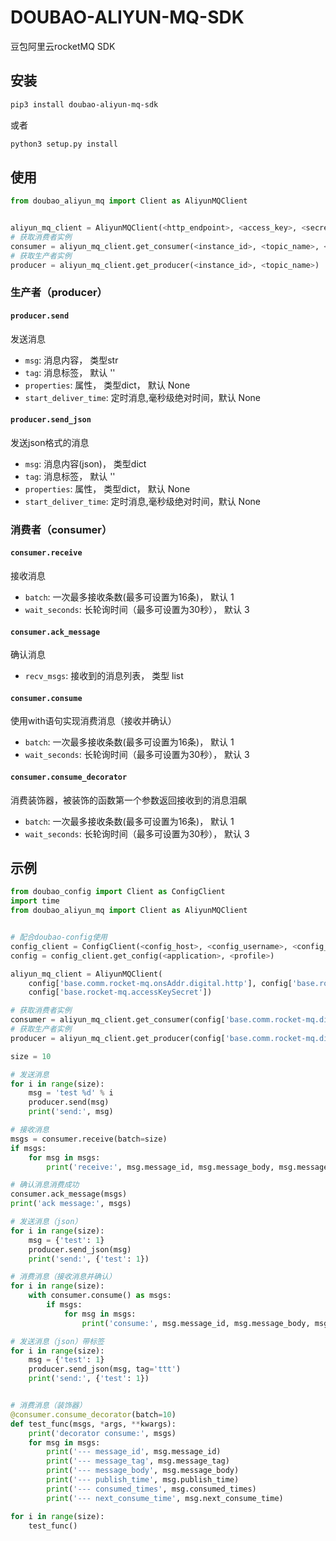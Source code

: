 # DOUBAO-ALIYUN-MQ-SDK

豆包阿里云rocketMQ SDK

## 安装

```bash
pip3 install doubao-aliyun-mq-sdk
```

或者

```bash
python3 setup.py install
```

## 使用

```python
from doubao_aliyun_mq import Client as AliyunMQClient


aliyun_mq_client = AliyunMQClient(<http_endpoint>, <access_key>, <secret_key>)
# 获取消费者实例
consumer = aliyun_mq_client.get_consumer(<instance_id>, <topic_name>, <group_id>)
# 获取生产者实例
producer = aliyun_mq_client.get_producer(<instance_id>, <topic_name>)
```

### 生产者（producer）

#### `producer.send`

发送消息

* `msg`: 消息内容， 类型str
* `tag`: 消息标签， 默认 ''
* `properties`: 属性， 类型dict， 默认 None
* `start_deliver_time`: 定时消息,毫秒级绝对时间，默认 None

#### `producer.send_json`

发送json格式的消息

* `msg`: 消息内容(json)， 类型dict
* `tag`: 消息标签， 默认 ''
* `properties`: 属性， 类型dict， 默认 None
* `start_deliver_time`: 定时消息,毫秒级绝对时间，默认 None

### 消费者（consumer）

#### `consumer.receive`

接收消息

* `batch`: 一次最多接收条数(最多可设置为16条)， 默认 1
* `wait_seconds`: 长轮询时间（最多可设置为30秒）， 默认 3

#### `consumer.ack_message`

确认消息

* `recv_msgs`: 接收到的消息列表， 类型 list

#### `consumer.consume`

使用with语句实现消费消息（接收并确认）

* `batch`: 一次最多接收条数(最多可设置为16条)， 默认 1
* `wait_seconds`: 长轮询时间（最多可设置为30秒）， 默认 3

#### `consumer.consume_decorator`

消费装饰器，被装饰的函数第一个参数返回接收到的消息泪飙

* `batch`: 一次最多接收条数(最多可设置为16条)， 默认 1
* `wait_seconds`: 长轮询时间（最多可设置为30秒）， 默认 3

## 示例

```python
from doubao_config import Client as ConfigClient
import time
from doubao_aliyun_mq import Client as AliyunMQClient


# 配合doubao-config使用
config_client = ConfigClient(<config_host>, <config_username>, <config_password>)
config = config_client.get_config(<application>, <profile>)

aliyun_mq_client = AliyunMQClient(
    config['base.comm.rocket-mq.onsAddr.digital.http'], config['base.rocket-mq.accessKeyId'],
    config['base.rocket-mq.accessKeySecret'])

# 获取消费者实例
consumer = aliyun_mq_client.get_consumer(config['base.comm.rocket-mq.digital.id'], <topic_name>, <group_id>)
# 获取生产者实例
producer = aliyun_mq_client.get_producer(config['base.comm.rocket-mq.digital.id'], <topic_name>)

size = 10

# 发送消息
for i in range(size):
    msg = 'test %d' % i
    producer.send(msg)
    print('send:', msg)

# 接收消息
msgs = consumer.receive(batch=size)
if msgs:
    for msg in msgs:
        print('receive:', msg.message_id, msg.message_body, msg.message_tag)

# 确认消息消费成功
consumer.ack_message(msgs)
print('ack message:', msgs)

# 发送消息（json）
for i in range(size):
    msg = {'test': 1}
    producer.send_json(msg)
    print('send:', {'test': 1})

# 消费消息（接收消息并确认）
for i in range(size):
    with consumer.consume() as msgs:
        if msgs:
            for msg in msgs:
                print('consume:', msg.message_id, msg.message_body, msg.message_tag)

# 发送消息（json）带标签
for i in range(size):
    msg = {'test': 1}
    producer.send_json(msg, tag='ttt')
    print('send:', {'test': 1})


# 消费消息（装饰器）
@consumer.consume_decorator(batch=10)
def test_func(msgs, *args, **kwargs):
    print('decorator consume:', msgs)
    for msg in msgs:
        print('--- message_id', msg.message_id)
        print('--- message_tag', msg.message_tag)
        print('--- message_body', msg.message_body)
        print('--- publish_time', msg.publish_time)
        print('--- consumed_times', msg.consumed_times)
        print('--- next_consume_time', msg.next_consume_time)

for i in range(size):
    test_func()
```
